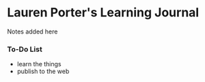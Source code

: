# Lauren Porter's Learning Journal

Notes added here

### To-Do List
- learn the things
- publish to the web
